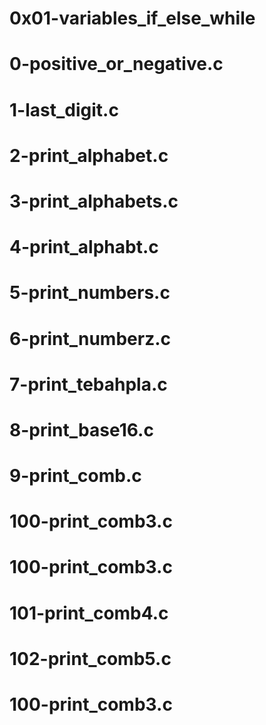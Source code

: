 # 0x01-variables_if_else_while
# 0-positive_or_negative.c
# 1-last_digit.c
# 2-print_alphabet.c
# 3-print_alphabets.c
# 4-print_alphabt.c
# 5-print_numbers.c
# 6-print_numberz.c
# 7-print_tebahpla.c
# 8-print_base16.c
# 9-print_comb.c
# 100-print_comb3.c
# 100-print_comb3.c
# 101-print_comb4.c
# 102-print_comb5.c
# 100-print_comb3.c
